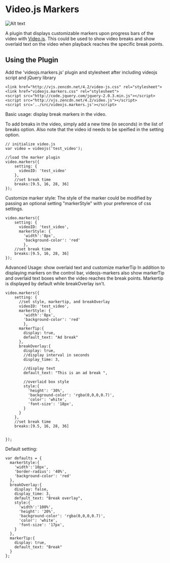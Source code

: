 Video.js Markers
===================

![Alt text](https://raw.github.com/spchuang/videojs-markers/master/screenshot.png?login=spchuang&token=04240921c2bab624c9f5e778348c312f "Screen shot of videojs.markers")

A plugin that displays customizable markers upon progress bars of the video with [Video.js](https://github.com/videojs/video.js/). This could be used to show video breaks and show overlaid text on the video when playback reaches the specific break points.

Using the Plugin
----------------
Add the 'videojs.markers.js' plugin and stylesheet after including videojs script and jQuery library

    <link href="http://vjs.zencdn.net/4.2/video-js.css" rel="stylesheet">
    <link href="videojs.markers.css" rel="stylesheet">
    <script src="http://code.jquery.com/jquery-2.0.3.min.js"></script>
    <script src="http://vjs.zencdn.net/4.2/video.js"></script>
    <script src='../src/videojs.markers.js'></script>

Basic usage: display break markers in the video.

To add breaks in the video, simply add a new time (in seconds) in the list of breaks option. Also note that the video id needs to be speified in the setting option.
   
    // initialize video.js
    var video = videojs('test_video');

    //load the marker plugin
    video.markers({
        setting: {
          videoID: 'test_video'
        },
        //set break time
        breaks:[9.5, 16, 28, 36]
    });

Customize marker style: 
The style of the marker could be modified by passing an optional setting "markerStyle" with your preference of css settings. 

    video.markers({
        setting: {
          videoID: 'test_video',
          markerStyle: {
            'width':'8px',
            'background-color': 'red'
            },
        //set break time
        breaks:[9.5, 16, 28, 36]
    });

Advanced Usage: show overlaid text and customize markerTip
In addition to displaying markers on the control bar, videojs-markers also show markerTip and overlaid text boxes when the video reaches the break points. Markertip is displayed by default while breakOverlay isn't.


    video.markers({
        setting: {
          //set style, markertip, and breakOverlay
          videoID: 'test_video',
          markerStyle: {
            'width':'8px',
            'background-color': 'red'
            },
          markerTip:{
            display: true,
            default_text: "Ad break"
          },
          breakOverlay:{
            display: true,
            //display interval in seconds
            display_time: 3,

            //display text
            default_text: "This is an ad break ",

            //overlaid box style
            style:{
              'height': '30%',
              'background-color': 'rgba(0,0,0,0.7)',
              'color': 'white',
              'font-size': '18px',
            }
          }
        },
        //set break time
        breaks:[9.5, 16, 28, 36]
        

    });

Default setting:

    var defaults = {
      markerStyle:{
        'width':'10px',
        'border-radius': '40%',
        'background-color': 'red'
      },
      breakOverlay:{
        display: false,
        display_time: 3,
        default_text: "Break overlay",
        style:{
          'width':'100%',
          'height': '20%',
          'background-color': 'rgba(0,0,0,0.7)',
          'color': 'white',
          'font-size': '17px',
        }
      },
      markerTip:{
        display: true,
        default_text: "Break"
      }
    };